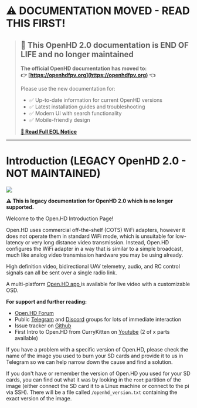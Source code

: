# ⚠️ DOCUMENTATION MOVED - READ THIS FIRST!

> ## 🔄 **This OpenHD 2.0 documentation is END OF LIFE and no longer maintained**
> 
> **The official OpenHD documentation has moved to:**  
> **👉 [https://openhdfpv.org](https://openhdfpv.org) 👈**
>
> Please use the new documentation for:
> - ✅ Up-to-date information for current OpenHD versions
> - ✅ Latest installation guides and troubleshooting
> - ✅ Modern UI with search functionality
> - ✅ Mobile-friendly design
>
> **[📖 Read Full EOL Notice](../Documentation/EOL_NOTICE.md)**

---

# Introduction (LEGACY OpenHD 2.0 - NOT MAINTAINED)

![](.gitbook/assets/plain\_openhd\_logo.jpg)

**⚠️ This is legacy documentation for OpenHD 2.0 which is no longer supported.**

Welcome to the Open.HD Introduction Page!

Open.HD uses commercial off-the-shelf (COTS) WiFi adapters, however it does not operate them in standard WiFi mode, which is unsuitable for low-latency or very long distance video transmission. Instead, Open.HD configures the WiFi adapter in a way that is similar to a simple broadcast, much like analog video transmission hardware you may be using already.

High definition video, bidirectional UAV telemetry, audio, and RC control signals can all be sent over a single radio link.

A multi-platform [Open.HD app ](https://github.com/OpenHD/QOpenHD/releases)is available for live video with a customizable OSD.

**For support and further reading:**

* [Open.HD Forum](https://discuss.openhdfpv.com)
* Public [Telegram](https://t.me/OpenHD\_User) and [Discord](https://discord.gg/N685WjnF) groups for lots of immediate interaction
* Issue tracker on [Github](https://github.com/OpenHD/Open.HD/issues)
* First Intro to Open.HD from CurryKitten on [Youtube](https://www.youtube.com/playlist?list=PL7WaECFssECJWfTc0vKYTfUdH5y8UgdI9) (2 of x parts available)

If you have a problem with a specific version of Open.HD, please check the name of the image you used to burn your SD cards and provide it to us in Telegram so we can help narrow down the cause and find a solution.

If you don't have or remember the version of Open.HD you used for your SD cards, you can find out what it was by looking in the `root` partition of the image (either connect the SD card it to a Linux machine or connect to the pi via SSH). There will be a file called `/openhd_version.txt` containing the exact version of the image.
